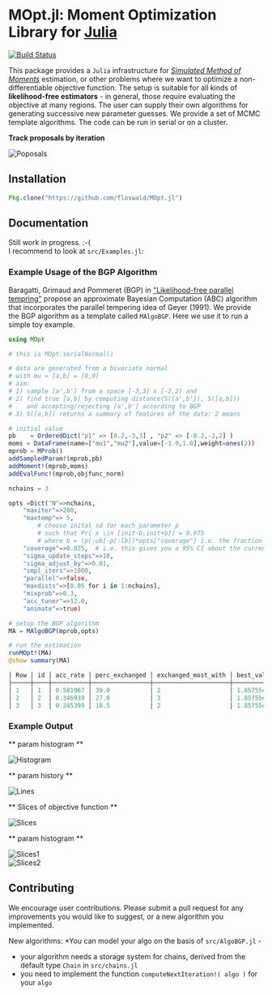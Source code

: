 

# MOpt.jl: Moment Optimization Library for [Julia](http://julialang.org)

[![Build Status](https://travis-ci.org/floswald/MOpt.jl.png?branch=master)](https://travis-ci.org/floswald/MOpt.jl)

This package provides a `Julia` infrastructure for *[Simulated Method of Moments](http://en.wikipedia.org/wiki/Method_of_simulated_moments)* estimation, or other problems where we want to optimize a non-differentiable objective function. The setup is suitable for all kinds of **likelihood-free estimators** - in general, those require evaluating the objective at many regions. The user can supply their own algorithms for generating successive new parameter guesses. We provide a set of MCMC template algorithms. The code can be run in serial or on a cluster.

**Track proposals by iteration**  

![Poposals](https://rawgithub.com/floswald/MOpt.jl/master/proposals.gif)

## Installation

```julia
Pkg.clone("https://github.com/floswald/MOpt.jl")
```

## Documentation

Still work in progress. :-(  
I recommend to look at `src/Examples.jl`:

### Example Usage of the BGP Algorithm

Baragatti, Grimaud and Pommeret (BGP) in ["Likelihood-free parallel tempring"](http://arxiv.org/abs/1108.3423) propose an approximate Bayesian Computation (ABC) algorithm that incorporates the parallel tempering idea of Geyer (1991). We provide the BGP algorithm as a template called `MAlgoBGP`. Here we use it to run a simple toy example.

```julia
using MOpt

# this is MOpt.serialNormal()

# data are generated from a bivariate normal
# with mu = [a,b] = [0,0]
# aim: 
# 1) sample [a',b'] from a space [-3,3] x [-2,2] and
# 2) find true [a,b] by computing distance(S([a',b']), S([a,b]))
#    and accepting/rejecting [a',b'] according to BGP
# 3) S([a,b]) returns a summary of features of the data: 2 means

# initial value
pb    = OrderedDict("p1" => [0.2,-3,3] , "p2" => [-0.2,-2,2] )
moms = DataFrame(name=["mu1","mu2"],value=[-1.0,1.0],weight=ones(2))
mprob = MProb() 
addSampledParam!(mprob,pb) 
addMoment!(mprob,moms) 
addEvalFunc!(mprob,objfunc_norm)

nchains = 3

opts =Dict("N"=>nchains,
	"maxiter"=>200,
	"maxtemp"=> 5,
        # choose inital sd for each parameter p
        # such that Pr( x \in [init-b,init+b]) = 0.975
        # where b = (p[:ub]-p[:lb])*opts["coverage"] i.e. the fraction of the search interval you want to search around the initial value
	"coverage"=>0.025,  # i.e. this gives you a 95% CI about the current parameter on chain number 1.
	"sigma_update_steps"=>10,
	"sigma_adjust_by"=>0.01,
	"smpl_iters"=>1000,
	"parallel"=>false,
	"maxdists"=>[0.05 for i in 1:nchains],
	"mixprob"=>0.3,
	"acc_tuner"=>12.0,
	"animate"=>true)

# setup the BGP algorithm
MA = MAlgoBGP(mprob,opts)

# run the estimation
runMOpt!(MA)
@show summary(MA)

│ Row │ id │ acc_rate │ perc_exchanged │ exchanged_most_with │ best_val   │
├─────┼────┼──────────┼────────────────┼─────────────────────┼────────────┤
│ 1   │ 1  │ 0.581967 │ 39.0           │ 2                   │ 1.85755e-5 │
│ 2   │ 2  │ 0.346939 │ 27.0           │ 3                   │ 1.85755e-5 │
│ 3   │ 3  │ 0.245399 │ 18.5           │ 2                   │ 1.85755e-5 │
```

### Example Output

** param histogram **  

![Histogram](https://rawgithub.com/floswald/MOpt.jl/master/histogram.png)  


** param history **  

![Lines](https://rawgithub.com/floswald/MOpt.jl/master/lines.png)  

** Slices of objective function **  

![Slices](https://rawgithub.com/floswald/MOpt.jl/master/slices-v.png)  

** param histogram **  

![Slices1](https://rawgithub.com/floswald/MOpt.jl/master/slices-m.png)  
![Slices2](https://rawgithub.com/floswald/MOpt.jl/master/slices-m2.png)  


## Contributing

We encourage user contributions. Please submit a pull request for any improvements you would like to suggest, or a new algorithm you implemented. 

New algorithms:
*You can model your algo on the basis of `src/AlgoBGP.jl` - 
* your algorithm needs a storage system for chains, derived from the default type `Chain` in `src/chains.jl`
* you need to implement the function `computeNextIteration!( algo )` for your `algo`











